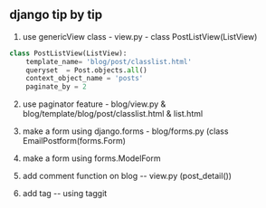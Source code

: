 ## django tip by tip
1. use genericView class - view.py - class PostListView(ListView)
```python
class PostListView(ListView):
	template_name= 'blog/post/classlist.html'
	queryset  = Post.objects.all()
	context_object_name = 'posts'
	paginate_by = 2
```

2. use paginator feature - blog/view.py & blog/template/blog/post/classlist.html & list.html

3. make a form using django.forms - blog/forms.py (class EmailPostform(forms.Form)

4. make a form using forms.ModelForm 

5. add comment function on blog -- view.py (post_detail())

6. add tag -- using taggit
